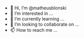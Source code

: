 - 👋 Hi, I’m @matheusblonski
- 👀 I’m interested in ...
- 🌱 I’m currently learning ...
- 💞️ I’m looking to collaborate on ...
- 📫 How to reach me ...

<!---
matheusblonski/matheusblonski is a ✨ special ✨ repository because its `README.md` (this file) appears on your GitHub profile.
You can click the Preview link to take a look at your changes.
--->
